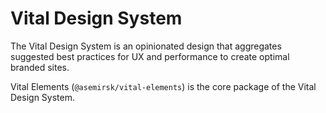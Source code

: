 # Vital Design System

The Vital Design System is an opinionated design that aggregates suggested best practices for UX
and performance to create optimal branded sites.

Vital Elements (`@asemirsk/vital-elements`) is the core package of the Vital Design System.
